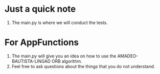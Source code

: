 
# Just a quick note
1. The main.py is where we will conduct the tests.

# For AppFunctions
1. The main.py will give you an idea on how to use the AMADEO-BAUTISTA-LINGAD ORB algorithm.
2. Feel free to ask questions about the things that you do not understand.
